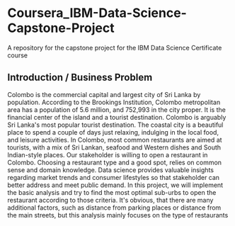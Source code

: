 # Coursera_IBM-Data-Science-Capstone-Project

A repository for the capstone project for the IBM Data Science Certificate course

## Introduction / Business Problem

Colombo is the commercial capital and largest city of Sri Lanka by population. According to the Brookings Institution, Colombo metropolitan area has a population of 5.6 million, and 752,993 in the city proper. It is the financial center of the island and a tourist destination. Colombo is arguably Sri Lanka's most popular tourist destination. The coastal city is a beautiful place to spend a couple of days just relaxing, indulging in the local food, and leisure activities. In Colombo, most common restaurants are aimed at tourists, with a mix of Sri Lankan, seafood and Western dishes and South Indian-style places.
Our stakeholder is willing to open a restaurant in Colombo. Choosing a restaurant type and a good spot, relies on common sense and domain knowledge. Data science provides valuable insights regarding market trends and consumer lifestyles so that stakeholder can better address and meet public demand.
In this project, we will implement the basic analysis and try to find the most optimal sub-urbs to open the restaurant according to those criteria. It's obvious, that there are many additional factors, such as distance from parking places or distance from the main streets, but this analysis mainly focuses on the type of restaurants
